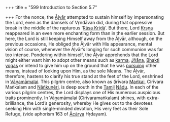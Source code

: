 +++
title = "599 Introduction to Section 5.7"

+++
For the nonce, the [Āḻvār](/definition/aḻvar#vaishnavism "show Āḻvār definitions") attempted to sustain himself by impersonating the Lord, even as the damsels of Vṛndāvan did, during that oppressive break in the middle of the rapturous ‘[Rāsa Krīḍā](/definition/rasakrida#history "show Rāsa Krīḍā definitions")’. But there, Lord [Kṛṣṇa](/definition/krishna#vaishnavism "show Kṛṣṇa definitions") reappeared in an even more enchanting form than in the earlier session. But here, the Lord is still keeping Himself away from the Āḻvār, although, on the previous occasions, He obliged the Āḻvār with His appearance, mental vision of course, whenever the Āḻvār’s longing for such communion was far too intense. Pondering within himself, the Āḻvār apprehends that the Lord might either want him to adopt other means such as [karma](/definition/karma#vaishnavism "show karma definitions"), [Jñāna](/definition/jnana#vaishnavism "show Jñāna definitions"), [Bhakti yogas](/definition/bhaktiyoga#vaishnavism "show Bhakti yogas definitions") or intend to give him up on the ground that he was [pursuing](/definition/pursuing#history "show pursuing definitions") other means, instead of looking upon Him, as the sole Means. The Āḻvār, therefore, hastens to clarify his true stand at the feet of the Lord, enshrined in [Vāṉamāmalai](/definition/vanamamalai#vaishnavism "show Vāṉamāmalai definitions"). This pilgrim centre, also known as (irīvara [Maṅkai](/definition/mamkai#vaishnavism "show Maṅkai definitions"), Cirīvara Maṅkalam and [Nāṅkuṉēri](/definition/nankuneri#vaishnavism "show Nāṅkuṉēri definitions"), is deep south in the [Tamiḻ](/definition/tamil#history "show Tamiḻ definitions") [Nādu](/definition/nadu#history "show Nādu definitions"). In each of the various pilgrim centres, the Lord displays one of His numerous auspicious traits prominently. In Vāṉamāmalai (Cirīvaramaṅkalam) shines, with extra-brilliance, the Lord’s generosity, whereby He gives out to the devotees seeking Him with single-minded devotion, His very feet as their Sole Refuge, (vide aphorism 163 of [Ācārya](/definition/acarya#vaishnavism "show Ācārya definitions") Hṛdayam).


